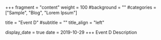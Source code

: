 +++
fragment = "content"
weight = 100
#background = ""
#categories = ["Sample", "Blog", "Lorem Ipsum"]

title = "Event D"
#subtitle = ""
title_align = "left"

display_date = true
date = 2019-10-29
+++
Event D Description